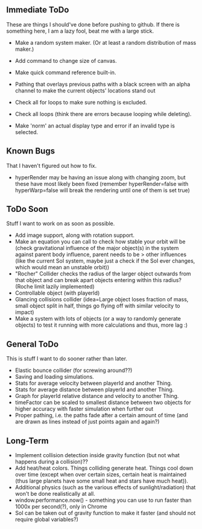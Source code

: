 Immediate ToDo
--------------

These are things I should've done before pushing to github. If there is something here, I am a lazy fool, beat me with a large stick.

* Make a random system maker. (Or at least a random distribution of mass maker.)
* Add command to change size of canvas.
* Make quick command reference built-in.
* Pathing that overlays previous paths with a black screen with an alpha channel to make the current objects' locations stand out

* Check all for loops to make sure nothing is excluded.
* Check all loops (think there are errors because looping while deleting).

* Make 'norm' an actual display type and error if an invalid type is selected.

Known Bugs
----------

That I haven't figured out how to fix.

* hyperRender may be having an issue along with changing zoom, but these have most likely been fixed (remember hyperRender=false with
  hyperWarp=false will break the rendering until one of them is set true)

ToDo Soon
---------

Stuff I want to work on as soon as possible.

* Add image support, along with rotation support.
* Make an equation you can call to check how stable your orbit will be (check gravitational influence
  of the major object(s) in the system against parent body influence, parent
  needs to be > other influences (like the current SoI system, maybe just a check if the SoI ever changes,
  which would mean an unstable orbit))
* "Rocher" Collider checks the radius of the larger object outwards from that object and can break
  apart objects entering within this radius? (Roche limit lazily implemented)
* Controllable object (with playerId)
* Glancing collisions collider (idea=Large object loses fraction of mass, small object split in
  half, things go flying off with similar velocity to impact)
* Make a system with lots of objects (or a way to randomly generate objects) to test it running with more calculations and thus, more lag :)

General ToDo
------------

This is stuff I want to do sooner rather than later.

* Elastic bounce collider (for screwing around??)
* Saving and loading simulations.
* Stats for average velocity between playerId and another Thing.
* Stats for average distance between playerId and another Thing.
* Graph for playerId relative distance and velocity to another Thing.
* timeFactor can be scaled to smallest distance between two objects for higher accuracy with
  faster simulation when further out
* Proper pathing, i.e. the paths fade after a certain amount of time (and are drawn as lines instead
  of just points again and again?)

Long-Term
---------

* Implement collision detection inside gravity function (but not what happens during a collision)??
* Add heat/heat colors. Things colliding generate heat. Things cool down over time (except when over
  certain sizes, certain heat is maintained (thus large planets have some small heat and stars have much heat)).
* Additional physics (such as the various effects of sunlight/radiation) that won't be done realistically
  at all.
* window.performance.now() - something you can use to run faster than 1000x per second(?), only in Chrome
* SoI can be taken out of gravity function to make it faster (and should not require global variables?)